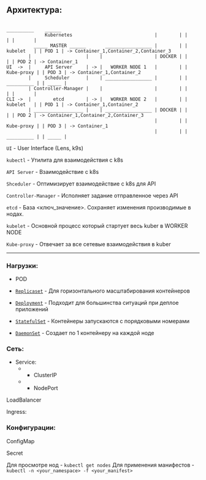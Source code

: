 ## Архитектура:


```
                                                                   __________    ______
              Kubernetes                              |        | |            | |       |
          _____ MASTER ______       _________________ |        | |  kubelet   | | POD 1 | -> Container_1,Container_2,Container_3
        |                    |    |                   | DOCKER | |            | | POD 2 | -> Container_1
UI  ->  |     API Server     | -> |   WORKER NODE 1   |        | | Kube-proxy | | POD 3 | -> Container_1,Container_2
        |     Scheduler      |    | _________________ |        | | __________ | | _____ |
        | Controller-Manager |    |                   |        | |            | |       |
CLI ->  |        etcd        | -> |   WORKER NODE 2   |        | |  kubelet   | | POD 1 | -> Container_1,Container_2
        | __________________ |    | _________________ | DOCKER | |            | | POD 2 | -> Container_1,Container_2,Container_3
                                                      |        | | Kube-proxy | | POD 3 | -> Container_1
                                                      |        | | __________ | | _____ |

```

`UI` - User Interface (Lens, k9s)

`kubectl` - Утилита для взаимодействия с k8s

`API Server` - Взаимодействие с k8s

`Shceduler` - Оптимизирует взаимодействие с k8s для API

`Controller-Manager` - Исполняет задание отправленное через API

`etcd` - База <ключ_значение>. Сохраняет изменения производимые в нодах.

`kubelet` - Основной процесс который стартует весь kuber в WORKER NODE

`Kube-proxy` - Отвечает за все сетевые взаимодействия в kuber

---

### Нагрузки:

* POD

* [`Replicaset`](https://github.com/Limewax163/k8s/blob/main/Architecture/examples/ReplicaSet.md) - Для горизонтального масштабирования контейнеров

* [`Deployment`](https://github.com/Limewax163/k8s/blob/main/Architecture/examples/Deployments.md) - Подходит для большинства ситуаций при деплое приложений

* [`StatefulSet`](https://github.com/Limewax163/k8s/blob/main/Architecture/examples/StatefulSet.md) - Контейнеры запускаются с порядковыми номерами

* [`DaemonSet`](https://github.com/Limewax163/k8s/blob/main/Architecture/examples/DaemonSet.md) - Создает по 1 контейнеру на каждой ноде

### Сеть:

* Service:
  - * ClusterIP
  - * NodePort

LoadBalancer

Ingress:

### Конфигурации:

ConfigMap

Secret

Для просмотре нод - `kubectl get nodes`
Для применения манифестов - `kubectl -n <your_namespace> -f <your_manifest>`


